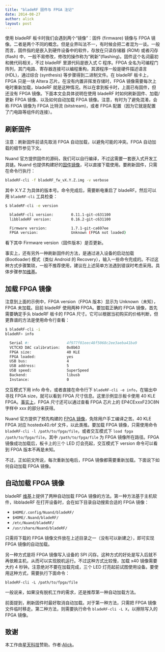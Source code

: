```yaml
---
title: "bladeRF 固件与 FPGA 注记"
date: 2014-08-27
author: alick
layout: post
---
```


使用 bladeRF 板卡时我们会遇到两个“镜像”：固件 (firmware) 镜像与 FPGA 镜像。二者是两个不同的概念。但是业界叫法不一，有时候会把二者混为一谈。一般而言，固件指的是嵌入到硬件设备中的软件，存放在只读存储器 (ROM) 或者闪存 (flash) 中，一般不易修改，修改的操作称为“刷新”(flashing)。固件这个名词最初和微代码相关，不过 bladeRF 里源代码是嵌入式 C 程序。FPGA 全名为可编程门阵列，其门电路、寄存器连接可以编程重构，其源程序一般是硬件描述语言 (HDL)，通过综合 (synthesis) 等步骤得到二进制文件。在 bladeRF 板卡上，FPGA 只是一块 Altera 芯片。在没有内置非挥发存储时，FPGA 镜像需要每次上电时重新加载，bladeRF 就是这种情况。所以在拿到板卡时，上面已有固件，但还没有 FPGA 镜像。下面本文会具体说明在使用 bladeRF 时如何刷新固件、加载/更新 FPGA 镜像、以及如何自动加载 FPGA 镜像。注意，有时为了避免混淆，会称 FPGA 镜像为 FPGA 比特流 (bitstream)，或者 FPGA 配置（因为它就是配置了门电路等组件的连接）。

## 刷新固件

注意：刷新固件前请先取消 FPGA 自动加载，以避免可能的冲突。FPGA 自动加载的细节参见下文。

Nuand 官方提供固件的源码，我们可以自行编译，不过这需要一套嵌入式开发工具链。Nuand 也提供构建好的[固件镜像](http://www.nuand.com/fx3.php)，可以直接下载使用。要刷新固件，只需在命令行执行：

```bash
bladeRF-cli -f bladeRF_fw_vX.Y.Z.img -v verbose
```
其中 X.Y.Z 为具体的版本号。命令完成后，需要断电重启了 bladeRF。然后可以用 `bladeRF-cli` 工具检查：

```bash
$ bladeRF-cli -e version

  bladeRF-cli version:        0.11.1-git-c631100
  libbladeRF version:         0.16.2-git-c631100

  Firmware version:           1.7.1-git-ca697ee
  FPGA version:               Unknown (FPGA not loaded)
```

看下其中 Firmware version（固件版本）是否更新。

事实上，还有另外一种刷新固件的方法，是通过进入设备的启动加载 (Bootloader) 模式（类似 Android 的 Recovery），输入一些命令完成的。不过这种方式步骤繁琐，一般不推荐使用，建议在上述简单方法遇到错误时考虑采用。具体步骤参加[维基](https://github.com/Nuand/bladeRF/wiki/Upgrading-bladeRF-firmware)。

## 加载 FPGA 镜像

注意到上面的示例中，FPGA version（FPGA 版本）显示为 Unknown（未知），FPGA 未加载。目前 bladeRF 使用两种 FPGA。要加载正确的 FPGA 镜像，首先需要确定手头 bladeRF 板卡的 FPGA 尺寸。它可以根据当初购买的价格判断，但更靠谱的方法是使用命令行查看：

```bash
$ bladeRF-cli -i
bladeRF> info

  Serial #:                 4f977f01eec48f5068c2ee3aeba41ba9
  VCTCXO DAC calibration:   0x8b63
  FPGA size:                40 KLE
  FPGA loaded:              yes
  USB bus:                  4
  USB address:              5
  USB speed:                SuperSpeed
  Backend:                  libusb
  Instance:                 0
```

交互模式下用 info 命令，或者直接在命令行下 `bladeRF-cli -e info`，在输出中寻找 FPGA size，就可以看到 FPGA 尺寸信息。这里示例显示板卡使用 40 KLE FPGA。[事实上](https://github.com/Nuand/bladeRF/wiki/Getting-Started%3A-Verifying-Basic-Device-Operation#Loading_the_FPGA)，FPGA 尺寸还可以通过查看 FPGA 芯片上的 EP4CExxxF23C8N 字样中 xxx 的部分来获得。

Nuand 官方提供了预先构建的 [FPGA 镜像](http://www.nuand.com/fpga.php)，免除用户手工编译之苦。40 KLE FPGA 对应 hostedx40.rbf 文件，以此类推。要加载 FPGA 镜像，只需使用命令`bladeRF-cli -l /path/to/fpga/file`，或者交互模式下 `load fpga /path/to/fpga/file`，其中 `/path/to/fpga/file` 为 FPGA 镜像所在路径。FPGA 镜像成功加载后，板卡上的三个 LED 灯会亮起，交互模式下 version 命令可以看到 FPGA 版本不再是未知。

不过，正如前文所说，每次重新加电后，FPGA 镜像都需要重新加载。下面说下如何自动加载 FPGA 镜像。

## 自动加载 FPGA 镜像

bladeRF [维基](https://github.com/Nuand/bladeRF/wiki/FPGA-Autoloading)上提供了两种自动加载 FPGA 镜像的方法。第一种方法基于主机软件，libbladeRF 在打开设备时，会在如下目录自动搜索合适的 FPGA 镜像：

 - `$HOME/.config/Nuand/bladeRF/`
 - `$HOME/.Nuand/bladeRF/`
 - `/etc/Nuand/bladeRF/`
 - `/usr/share/Nuand/bladeRF/`

只需将下载的 FPGA 镜像文件放在上述目录之一（没有可以新建之），即可实现 FPGA 镜像的自动加载。

另一种方式是将 FPGA 镜像写入设备的 SPI 闪存。这种方式的好处是写入后就不再依赖主机，从而可以实现脱机运行。不过这种方式比较慢，加载 x40 镜像需要大约 4 秒钟。注意绝对不要在加载完成，三个 LED 灯亮起前试图使用设备。要使用这种方式，需要执行下面命令：

    bladeRF-cli -L /path/to/fpga/file

一般说来，如果没有脱机工作的需求，还是推荐第一种自动加载方法。

前面提到，刷新固件时最好取消自动加载。对于第一种方法，只需把 FPGA 镜像文件临时移走。第二种方法，则需要执行命令 `bladeRF-cli -L X`，以擦除写入的 FPGA 镜像。

## 致谢

本工作由[星天科技](http://www.startest.cn/)赞助。作者:[Alick](https://wp-awesome.rhcloud.com/2014/08/27/bladerf-firmware-fpga-notes/)。
